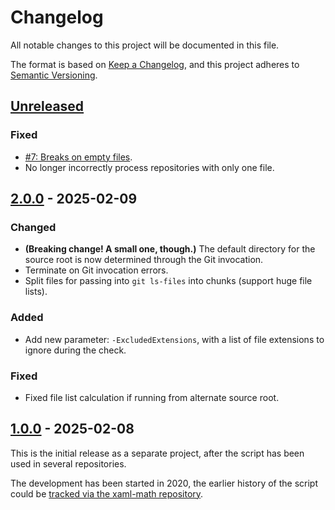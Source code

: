 <!--
SPDX-FileCopyrightText: 2025 Friedrich von Never <friedrich@fornever.me>

SPDX-License-Identifier: MIT
-->

Changelog
=========
All notable changes to this project will be documented in this file.

The format is based on [Keep a Changelog](https://keepachangelog.com/en/1.1.0/), and this project adheres to [Semantic Versioning](https://semver.org/spec/v2.0.0.html).

## [Unreleased]
### Fixed
- [#7: Breaks on empty files](https://github.com/ForNeVeR/encoding-verifier/issues/7).
- No longer incorrectly process repositories with only one file.

## [2.0.0] - 2025-02-09
### Changed
- **(Breaking change! A small one, though.)** The default directory for the source root is now determined through the Git invocation.
- Terminate on Git invocation errors.
- Split files for passing into `git ls-files` into chunks (support huge file lists).

### Added
- Add new parameter: `-ExcludedExtensions`, with a list of file extensions to ignore during the check.

### Fixed
- Fixed file list calculation if running from alternate source root.

## [1.0.0] - 2025-02-08
This is the initial release as a separate project, after the script has been used in several repositories.

The development has been started in 2020, the earlier history of the script could be [tracked via the xaml-math repository](https://github.com/ForNeVeR/xaml-math/commits/f5a0d9303825337d87f69250152620903c6a37ca/scripts/verify-encoding.ps1).

[Unreleased]: https://github.com/ForNeVeR/verify-encoding/compare/v2.0.0...HEAD
[2.0.0]: https://github.com/ForNeVeR/verify-encoding/compare/v1.0.0...v2.0.0
[1.0.0]: https://github.com/ForNeVeR/verify-encoding/releases/tag/v1.0.0
